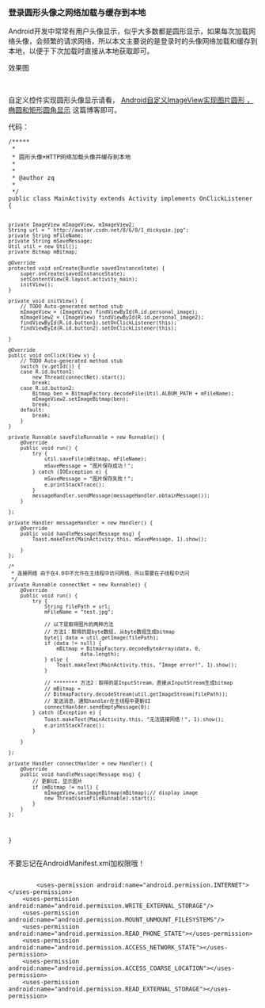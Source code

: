 ### 登录圆形头像之网络加载与缓存到本地

 <p>Android开发中常常有用户头像显示，似乎大多数都是圆形显示，如果每次加载网络头像，会频繁的请求网络，所以本文主要说的是登录时的头像网络加载和缓存到本地，以便于下次加载时直接从本地获取即可。</p> 
<p>效果图</p> 
<p>&nbsp; &nbsp; &nbsp;&nbsp;<img alt="" src="https://static.oschina.net/uploads/space/2016/1220/091756_k4Qh_2945455.gif"></p> 
<p>自定义控件实现圆形头像显示请看，&nbsp;<a href="https://my.oschina.net/zhangqie/blog/794363" target="_blank" rel="nofollow">Android自定义ImageView实现图片圆形 ，椭圆和矩形圆角显示</a>&nbsp;这篇博客即可。</p> 
<p>代码：</p> 
<pre><code class="language-java">/*****
 * 
 * 圆形头像+HTTP网络加载头像并缓存到本地
 * 
 * 
 * @author zq
 * 
 */
public class MainActivity extends Activity implements OnClickListener {

	private ImageView mImageView, mImageView2;
	String url = " http://avatar.csdn.net/8/6/0/1_dickyqie.jpg";
	private String mFileName;
	private String mSaveMessage;
	Util util = new Util();
	private Bitmap mBitmap;

	@Override
	protected void onCreate(Bundle savedInstanceState) {
		super.onCreate(savedInstanceState);
		setContentView(R.layout.activity_main);
		initView();
	}

	private void initView() {
		// TODO Auto-generated method stub
		mImageView = (ImageView) findViewById(R.id.personal_image);
		mImageView2 = (ImageView) findViewById(R.id.personal_image2);
		findViewById(R.id.button1).setOnClickListener(this);
		findViewById(R.id.button2).setOnClickListener(this);

	}

	@Override
	public void onClick(View v) {
		// TODO Auto-generated method stub
		switch (v.getId()) {
		case R.id.button1:
			new Thread(connectNet).start();
			break;
		case R.id.button2:
			Bitmap ben = BitmapFactory.decodeFile(Util.ALBUM_PATH + mFileName);
			mImageView2.setImageBitmap(ben);
			break;
		default:
			break;
		}
	}

	private Runnable saveFileRunnable = new Runnable() {
		@Override
		public void run() {
			try {
				util.saveFile(mBitmap, mFileName);
				mSaveMessage = "图片保存成功！";
			} catch (IOException e) {
				mSaveMessage = "图片保存失败！";
				e.printStackTrace();
			}
			messageHandler.sendMessage(messageHandler.obtainMessage());
		}

	};

	private Handler messageHandler = new Handler() {
		@Override
		public void handleMessage(Message msg) {
			Toast.makeText(MainActivity.this, mSaveMessage, 1).show();

		}
	};

	/*
	 * 连接网络 由于在4.0中不允许在主线程中访问网络，所以需要在子线程中访问
	 */
	private Runnable connectNet = new Runnable() {
		@Override
		public void run() {
			try {
				String filePath = url;
				mFileName = "test.jpg";

				// 以下是取得图片的两种方法
				// 方法1：取得的是byte数组, 从byte数组生成bitmap
				byte[] data = util.getImage(filePath);
				if (data != null) {
					mBitmap = BitmapFactory.decodeByteArray(data, 0,
							data.length);
				} else {
					Toast.makeText(MainActivity.this, "Image error!", 1).show();
				}

				// ******** 方法2：取得的是InputStream，直接从InputStream生成bitmap
				// mBitmap =
				// BitmapFactory.decodeStream(util.getImageStream(filePath));
				// 发送消息，通知handler在主线程中更新UI
				connectHanlder.sendEmptyMessage(0);
			} catch (Exception e) {
				Toast.makeText(MainActivity.this, "无法链接网络！", 1).show();
				e.printStackTrace();
			}

		}

	};

	private Handler connectHanlder = new Handler() {
		@Override
		public void handleMessage(Message msg) {
			// 更新UI，显示图片
			if (mBitmap != null) {
				mImageView.setImageBitmap(mBitmap);// display image
				new Thread(saveFileRunnable).start();
			}
		}
	};

}
</code></pre> 
<p>不要忘记在AndroidManifest.xml加权限哦！</p> 
<pre><code class="language-html">  
        &lt;uses-permission android:name="android.permission.INTERNET"&gt;&lt;/uses-permission&gt;
	&lt;uses-permission android:name="android.permission.WRITE_EXTERNAL_STORAGE"/&gt;
	&lt;uses-permission android:name="android.permission.MOUNT_UNMOUNT_FILESYSTEMS"/&gt;
	&lt;uses-permission android:name="android.permission.READ_PHONE_STATE"&gt;&lt;/uses-permission&gt;
	&lt;uses-permission android:name="android.permission.ACCESS_NETWORK_STATE"&gt;&lt;/uses-permission&gt;
	&lt;uses-permission android:name="android.permission.ACCESS_COARSE_LOCATION"&gt;&lt;/uses-permission&gt;
	&lt;uses-permission android:name="android.permission.READ_EXTERNAL_STORAGE"&gt;&lt;/uses-permission&gt;
</code></pre> 
<p>&nbsp;</p> 
<span id="OSC_h2_1"></span>


